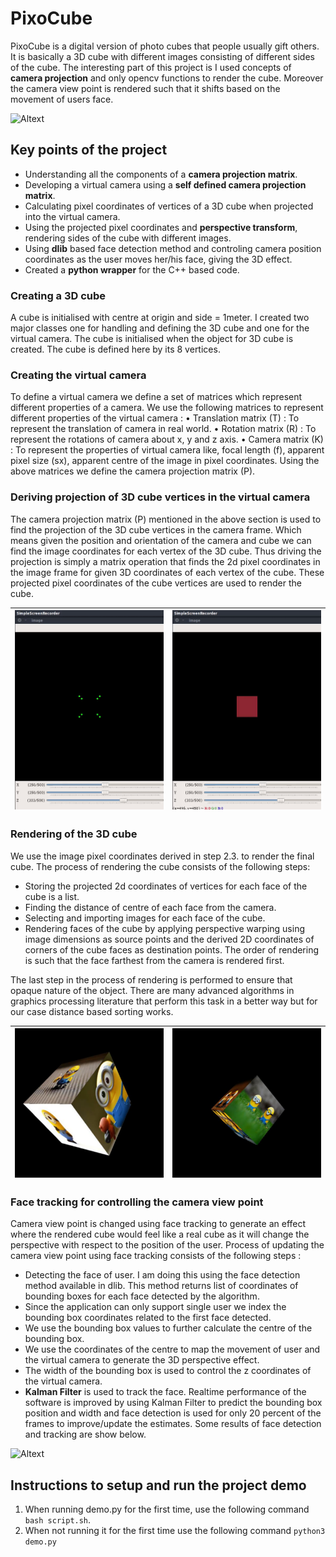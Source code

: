 # PixoCube
PixoCube is a digital version of photo cubes that people usually gift others. It is basically a 3D cube with different images consisting of different sides of the cube. The interesting part of this project is I used concepts of **camera projection** and only opencv functions to render the cube. Moreover the camera view point is rendered such that it shifts based on the movement of users face.

![Altext](tracking.gif)


## Key points of the project

* Understanding all the components of a **camera projection matrix**.
* Developing a virtual camera using a **self defined camera projection matrix**.
* Calculating pixel coordinates of vertices of a 3D cube when projected into the virtual camera.
* Using the projected pixel coordinates and **perspective transform**, rendering sides of the cube with different images.
* Using **dlib** based face detection method and controling camera position coordinates as the user moves her/his face, giving the 3D effect.
* Created a **python wrapper** for the C++ based code.

### Creating a 3D cube
A cube is initialised with centre at origin and side = 1meter. I created two major classes
one for handling and defining the 3D cube and one for the virtual camera. The cube is
initialised when the object for 3D cube is created. The cube is defined here by its 8 vertices.

### Creating the virtual camera
To define a virtual camera we define a set of matrices which represent different properties
of a camera. We use the following matrices to represent different properties of the virtual
camera :
• Translation matrix (T) : To represent the translation of camera in real world.
• Rotation matrix (R) : To represent the rotations of camera about x, y and z axis.
• Camera matrix (K) : To represent the properties of virtual camera like, focal length (f),
apparent pixel size (sx), apparent centre of the image in pixel coordinates.
Using the above matrices we define the camera projection matrix (P).

### Deriving projection of 3D cube vertices in the virtual camera
The camera projection matrix (P) mentioned in the above section is used to find the
projection of the 3D cube vertices in the camera frame. Which means given the position
and orientation of the camera and cube we can find the image coordinates for each vertex
of the 3D cube. Thus driving the projection is simply a matrix operation that finds the 2d
pixel coordinates in the image frame for given 3D coordinates of each vertex of the cube.
These projected pixel coordinates of the cube vertices are used to render the cube.

|![Altext](proj1.gif) | ![Altext](proj2.gif) |
|--|--|

### Rendering of the 3D cube
We use the image pixel coordinates derived in step 2.3. to render the final cube. The
process of rendering the cube consists of the following steps:
* Storing the projected 2d coordinates of vertices for each face of the cube is a list.
* Finding the distance of centre of each face from the camera.
* Selecting and importing images for each face of the cube.
* Rendering faces of the cube by applying perspective warping using image dimensions
as source points and the derived 2D coordinates of corners of the cube faces as
destination points. The order of rendering is such that the face farthest from the camera
is rendered first.

The last step in the process of rendering is performed to ensure that opaque nature of the
object. There are many advanced algorithms in graphics processing literature that perform
this task in a better way but for our case distance based sorting works.

|![Altext](min1.png) | ![Altext](min2.png) |
|--|--|

### Face tracking for controlling the camera view point
Camera view point is changed using face tracking to generate an effect where the rendered
cube would feel like a real cube as it will change the perspective with respect to the
position of the user.
Process of updating the camera view point using face tracking consists of the following
steps :

* Detecting the face of user. I am doing this using the face
detection method available in dlib. This method returns list of coordinates of
bounding boxes for each face detected by the algorithm.
* Since the application can only support single user we index the bounding box
coordinates related to the first face detected.
* We use the bounding box values to further calculate the centre of the bounding box.
* We use the coordinates of the centre to map the movement of user and the virtual
camera to generate the 3D perspective effect.
* The width of the bounding box is used to control the z coordinates of the virtual
camera.
* **Kalman Filter** is used to track the face. Realtime performance of the software is improved
by using Kalman Filter to predict the bounding box position and width and face detection is used for only 
20 percent of the frames to improve/update the estimates.
Some results of face detection and tracking are show below.

![Altext](tracking.gif)

## Instructions to setup and run the project demo

1. When running demo.py for the first time, use the following command `bash script.sh`.
2. When not running it for the first time use the following command `python3 demo.py`

